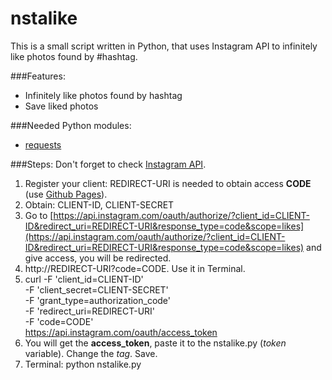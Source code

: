 # nstalike

This is a small script written in Python, that uses Instagram API to infinitely like photos found by #hashtag.

###Features:

* Infinitely like photos found by hashtag
* Save liked photos

###Needed Python modules:
* [requests](http://docs.python-requests.org/en/latest/)

###Steps:
Don't forget to check [Instagram API](https://instagram.com/developer/).

1. Register your client: REDIRECT-URI is needed to obtain access **CODE** (use [Github Pages](http://pages.github.com)).
2. Obtain: CLIENT-ID, CLIENT-SECRET
3. Go to [https://api.instagram.com/oauth/authorize/?client_id=CLIENT-ID&redirect_uri=REDIRECT-URI&response_type=code&scope=likes](https://api.instagram.com/oauth/authorize/?client_id=CLIENT-ID&redirect_uri=REDIRECT-URI&response_type=code&scope=likes) and give access, you will be redirected.
4. http://REDIRECT-URI?code=CODE. Use it in Terminal.
5. curl -F 'client_id=CLIENT-ID' \
    -F 'client_secret=CLIENT-SECRET' \
    -F 'grant_type=authorization_code' \
    -F 'redirect_uri=REDIRECT-URI' \
    -F 'code=CODE' \
    https://api.instagram.com/oauth/access_token
6. You will get the **access_token**, paste it to the nstalike.py (*token* variable). Change the *tag*. Save.
7. Terminal: python nstalike.py